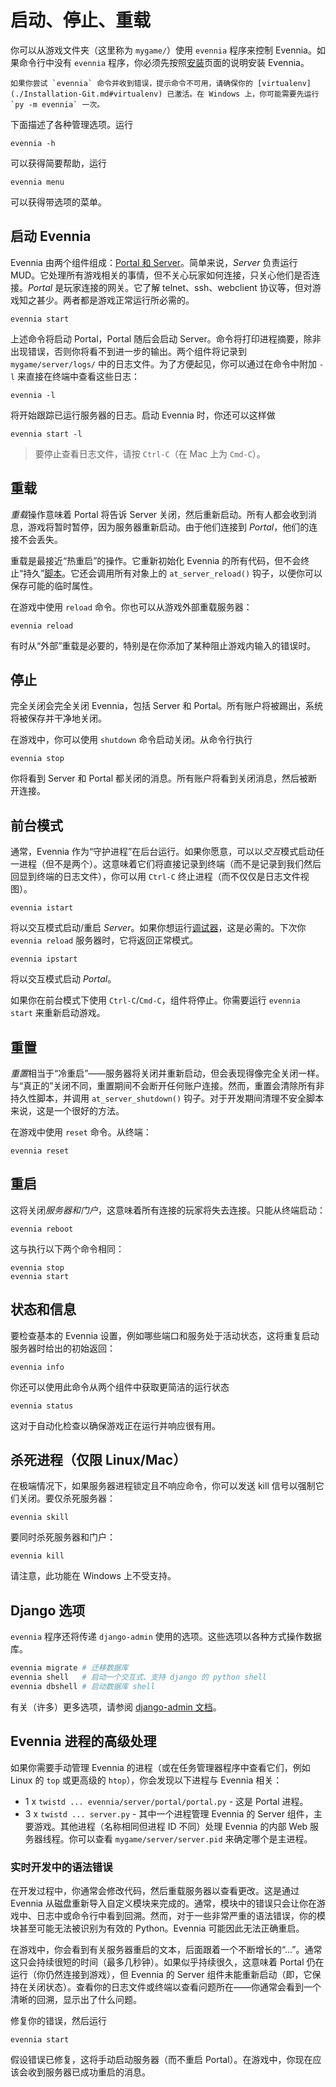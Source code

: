 # 启动、停止、重载

你可以从游戏文件夹（这里称为 `mygame/`）使用 `evennia` 程序来控制 Evennia。如果命令行中没有 `evennia` 程序，你必须先按照[安装](./Installation.md)页面的说明安装 Evennia。

```{sidebar} 找不到 evennia？
如果你尝试 `evennia` 命令并收到错误，提示命令不可用，请确保你的 [virtualenv](./Installation-Git.md#virtualenv) 已激活。在 Windows 上，你可能需要先运行 `py -m evennia` 一次。
```

下面描述了各种管理选项。运行

```
evennia -h
```

可以获得简要帮助，运行

```
evennia menu
```

可以获得带选项的菜单。

## 启动 Evennia

Evennia 由两个组件组成：[Portal 和 Server](../Components/Portal-And-Server.md)。简单来说，*Server* 负责运行 MUD。它处理所有游戏相关的事情，但不关心玩家如何连接，只关心他们是否连接。*Portal* 是玩家连接的网关。它了解 telnet、ssh、webclient 协议等，但对游戏知之甚少。两者都是游戏正常运行所必需的。

```
evennia start
```

上述命令将启动 Portal，Portal 随后会启动 Server。命令将打印进程摘要，除非出现错误，否则你将看不到进一步的输出。两个组件将记录到 `mygame/server/logs/` 中的日志文件。为了方便起见，你可以通过在命令中附加 `-l` 来直接在终端中查看这些日志：

```
evennia -l
```

将开始跟踪已运行服务器的日志。启动 Evennia 时，你还可以这样做

```
evennia start -l
```

> 要停止查看日志文件，请按 `Ctrl-C`（在 Mac 上为 `Cmd-C`）。

## 重载

*重载*操作意味着 Portal 将告诉 Server 关闭，然后重新启动。所有人都会收到消息，游戏将暂时暂停，因为服务器重新启动。由于他们连接到 *Portal*，他们的连接不会丢失。

重载是最接近“热重启”的操作。它重新初始化 Evennia 的所有代码，但不会终止“持久”[脚本](../Components/Scripts.md)。它还会调用所有对象上的 `at_server_reload()` 钩子，以便你可以保存可能的临时属性。

在游戏中使用 `reload` 命令。你也可以从游戏外部重载服务器：

```
evennia reload
```

有时从“外部”重载是必要的，特别是在你添加了某种阻止游戏内输入的错误时。

## 停止

完全关闭会完全关闭 Evennia，包括 Server 和 Portal。所有账户将被踢出，系统将被保存并干净地关闭。

在游戏中，你可以使用 `shutdown` 命令启动关闭。从命令行执行

```
evennia stop
```

你将看到 Server 和 Portal 都关闭的消息。所有账户将看到关闭消息，然后被断开连接。

## 前台模式

通常，Evennia 作为“守护进程”在后台运行。如果你愿意，可以以*交互*模式启动任一进程（但不是两个）。这意味着它们将直接记录到终端（而不是记录到我们然后回显到终端的日志文件），你可以用 `Ctrl-C` 终止进程（而不仅仅是日志文件视图）。

```
evennia istart
```

将以交互模式启动/重启 *Server*。如果你想运行[调试器](../Coding/Debugging.md)，这是必需的。下次你 `evennia reload` 服务器时，它将返回正常模式。

```
evennia ipstart
```

将以交互模式启动 *Portal*。

如果你在前台模式下使用 `Ctrl-C`/`Cmd-C`，组件将停止。你需要运行 `evennia start` 来重新启动游戏。

## 重置

*重置*相当于“冷重启”——服务器将关闭并重新启动，但会表现得像完全关闭一样。与“真正的”关闭不同，重置期间不会断开任何账户连接。然而，重置会清除所有非持久性脚本，并调用 `at_server_shutdown()` 钩子。对于开发期间清理不安全脚本来说，这是一个很好的方法。

在游戏中使用 `reset` 命令。从终端：

```
evennia reset
```

## 重启

这将关闭*服务器和门户*，这意味着所有连接的玩家将失去连接。只能从终端启动：

```
evennia reboot
```

这与执行以下两个命令相同：

```
evennia stop
evennia start
```

## 状态和信息

要检查基本的 Evennia 设置，例如哪些端口和服务处于活动状态，这将重复启动服务器时给出的初始返回：

```
evennia info
```

你还可以使用此命令从两个组件中获取更简洁的运行状态

```
evennia status
```

这对于自动化检查以确保游戏正在运行并响应很有用。

## 杀死进程（仅限 Linux/Mac）

在极端情况下，如果服务器进程锁定且不响应命令，你可以发送 kill 信号以强制它们关闭。要仅杀死服务器：

```
evennia skill
```

要同时杀死服务器和门户：

```
evennia kill
```

请注意，此功能在 Windows 上不受支持。

## Django 选项

`evennia` 程序还将传递 `django-admin` 使用的选项。这些选项以各种方式操作数据库。

```bash
evennia migrate # 迁移数据库
evennia shell   # 启动一个交互式、支持 django 的 python shell
evennia dbshell # 启动数据库 shell
```

有关（许多）更多选项，请参阅 [django-admin 文档](https://docs.djangoproject.com/en/4.1/ref/django-admin/#usage)。

## Evennia 进程的高级处理

如果你需要手动管理 Evennia 的进程（或在任务管理器程序中查看它们，例如 Linux 的 `top` 或更高级的 `htop`），你会发现以下进程与 Evennia 相关：

- 1 x `twistd ... evennia/server/portal/portal.py` - 这是 Portal 进程。
- 3 x `twistd ... server.py` - 其中一个进程管理 Evennia 的 Server 组件，主要游戏。其他进程（名称相同但进程 ID 不同）处理 Evennia 的内部 Web 服务器线程。你可以查看 `mygame/server/server.pid` 来确定哪个是主进程。

### 实时开发中的语法错误

在开发过程中，你通常会修改代码，然后重载服务器以查看更改。这是通过 Evennia 从磁盘重新导入自定义模块来完成的。通常，模块中的错误只会让你在游戏中、日志中或命令行中看到回溯。然而，对于一些非常严重的语法错误，你的模块甚至可能无法被识别为有效的 Python。Evennia 可能因此无法正确重启。

在游戏中，你会看到有关服务器重启的文本，后面跟着一个不断增长的“...”。通常这只会持续很短的时间（最多几秒钟）。如果似乎持续很久，这意味着 Portal 仍在运行（你仍然连接到游戏），但 Evennia 的 Server 组件未能重新启动（即，它保持在关闭状态）。查看你的日志文件或终端以查看问题所在——你通常会看到一个清晰的回溯，显示出了什么问题。

修复你的错误，然后运行

```
evennia start
```

假设错误已修复，这将手动启动服务器（而不重启 Portal）。在游戏中，你现在应该会收到服务器已成功重启的消息。
